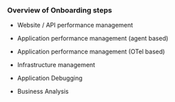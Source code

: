 ### Overview of Onboarding steps

* Website / API performance management

* Application performance management (agent based)

* Application performance management (OTel based)

* Infrastructure management

* Application Debugging

* Business Analysis